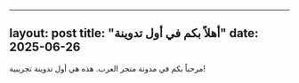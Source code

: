 
---
layout: post
title: "أهلاً بكم في أول تدوينة"
date: 2025-06-26
---

مرحباً بكم في مدونة متجر العرب. هذه هي أول تدوينة تجريبية!
